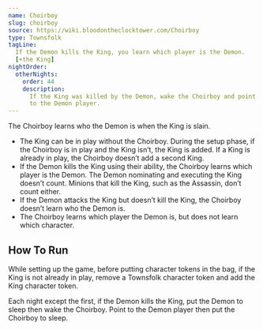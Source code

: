 ```yaml
---
name: Choirboy
slug: choirboy
source: https://wiki.bloodontheclocktower.com/Choirboy
type: Townsfolk
tagLine:
  If the Demon kills the King, you learn which player is the Demon.
  [+the King]
nightOrder:
  otherNights:
    order: 44
    description:
      If the King was killed by the Demon, wake the Choirboy and point
      to the Demon player.
---
```


The Choirboy learns who the Demon is when the King is slain.

- The King can be in play without the Choirboy. During the setup phase,
  if the Choirboy is in play and the King isn’t, the King is added. If a
  King is already in play, the Choirboy doesn’t add a second King.
- If the Demon kills the King using their ability, the Choirboy learns
  which player is the Demon. The Demon nominating and executing the King
  doesn’t count. Minions that kill the King, such as the Assassin, don’t
  count either.
- If the Demon attacks the King but doesn’t kill the King, the Choirboy
  doesn’t learn who the Demon is.
- The Choirboy learns which player the Demon is, but does not learn
  which character.

## How To Run

While setting up the game, before putting character tokens in the bag,
if the King is not already in play, remove a Townsfolk character token
and add the King character token.

Each night except the first, if the Demon kills the King, put the Demon
to sleep then wake the Choirboy. Point to the Demon player then put the
Choirboy to sleep.
